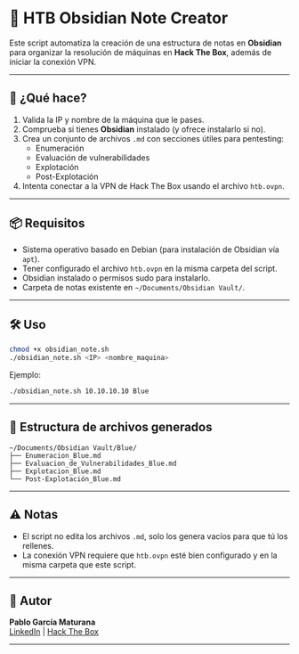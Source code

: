 # 🧠 HTB Obsidian Note Creator

Este script automatiza la creación de una estructura de notas en **Obsidian** para organizar la resolución de máquinas en **Hack The Box**, además de iniciar la conexión VPN.

---

## 🚀 ¿Qué hace?

1. Valida la IP y nombre de la máquina que le pases.
2. Comprueba si tienes **Obsidian** instalado (y ofrece instalarlo si no).
3. Crea un conjunto de archivos `.md` con secciones útiles para pentesting:
   - Enumeración
   - Evaluación de vulnerabilidades
   - Explotación
   - Post-Explotación
4. Intenta conectar a la VPN de Hack The Box usando el archivo `htb.ovpn`.

---

## 📦 Requisitos

- Sistema operativo basado en Debian (para instalación de Obsidian vía `apt`).
- Tener configurado el archivo `htb.ovpn` en la misma carpeta del script.
- Obsidian instalado o permisos sudo para instalarlo.
- Carpeta de notas existente en `~/Documents/Obsidian Vault/`.

---

## 🛠️ Uso

```bash
chmod +x obsidian_note.sh
./obsidian_note.sh <IP> <nombre_maquina>
```

Ejemplo:

```bash
./obsidian_note.sh 10.10.10.10 Blue
```

---

## 📝 Estructura de archivos generados

```
~/Documents/Obsidian Vault/Blue/
├── Enumeracion_Blue.md
├── Evaluacion_de_Vulnerabilidades_Blue.md
├── Explotacion_Blue.md
└── Post-Explotación_Blue.md
```

---

## ⚠️ Notas

- El script no edita los archivos `.md`, solo los genera vacíos para que tú los rellenes.
- La conexión VPN requiere que `htb.ovpn` esté bien configurado y en la misma carpeta que este script.

---

## 📇 Autor

**Pablo García Maturana**  
[LinkedIn](https://www.linkedin.com/in/pablo-garcia-maturana/) | [Hack The Box](https://app.hackthebox.com/profile/1007679)

---
